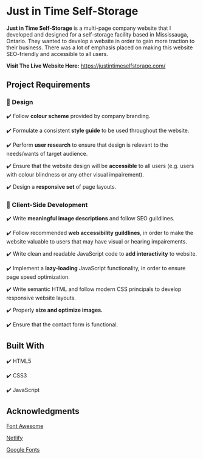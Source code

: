 # Just in Time Self-Storage 

**Just in Time Self-Storage** is a multi-page company website that I developed and designed for a self-storage facility based in Mississauga, Ontario. They wanted to develop a website in order to gain more traction to their business. There was a lot of emphasis placed on making this website SEO-friendly and accessible to all users. 

**Visit The Live Website Here:**  https://justintimeselfstorage.com/

## Project Requirements 

### 🎨 Design

✔️ Follow **colour scheme** provided by company branding. 

✔️ Formulate a consistent **style guide** to be used throughout the website.  

✔️ Perform **user research** to ensure that design is relevant to the needs/wants of target audience. 

✔️ Ensure that the website design will be **accessible** to all users (e.g. users with colour blindness or any other visual impairement). 

✔️ Design a **responsive set** of page layouts. 


### 📱 Client-Side Development 

✔️ Write **meaningful image descriptions** and follow SEO guildlines. 

✔️ Follow recommended **web accessibility guildlines**, in order to make the website valuable to users that may have visual or hearing impairements. 

✔️ Write clean and readable JavaScript code to **add interactivity** to website. 

✔️ Implement a **lazy-loading** JavaScript functionality, in order to ensure page speed optimization.

✔️ Write semantic HTML and follow modern CSS principals to develop responsive website layouts. 

✔️ Properly **size and optimize images.**

✔️ Ensure that the contact form is functional. 

## Built With 

✔️ HTML5 

✔️ CSS3 

✔️ JavaScript 

## Acknowledgments 

[Font Awesome](https://fontawesome.com/)

[Netlify](https://www.netlify.com/)

[Google Fonts](https://fonts.google.com/)
